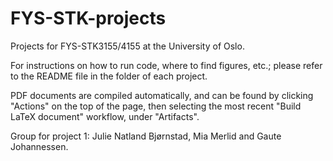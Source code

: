 # FYS-STK-projects
Projects for FYS-STK3155/4155 at the University of Oslo.

For instructions on how to run code, where to find figures, etc.; please refer to the README file in the folder of each project.

PDF documents are compiled automatically, and can be found by clicking "Actions" on the top of the page, then selecting the most recent "Build LaTeX document" workflow, under "Artifacts".

Group for project 1: Julie Natland Bjørnstad, Mia Merlid and Gaute Johannessen.
